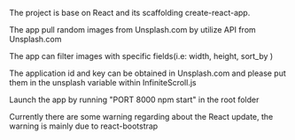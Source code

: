 The project is base on React and its scaffolding create-react-app.

The app pull random images from Unsplash.com by utilize API from Unsplash.com

The app can filter images with specific fields(i.e: width, height, sort_by )

The application id and key can be obtained in Unsplash.com and please put them
in the unsplash variable within InfiniteScroll.js 

Launch the app by running "PORT 8000 npm start" in the root folder

Currently there are some warning regarding about the React update, the warning
is mainly due to react-bootstrap
